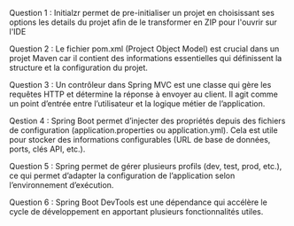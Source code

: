 Question 1 : Initialzr permet de pre-initialiser un projet en choisissant ses options les details du projet afin de le transformer en ZIP pour l'ouvrir sur l'IDE


Question 2 : Le fichier pom.xml (Project Object Model) est crucial dans un projet Maven car il contient des informations essentielles qui définissent la structure et la configuration du projet. 


Question 3 : Un contrôleur dans Spring MVC est une classe qui gère les requêtes HTTP et détermine la réponse à envoyer au client. Il agit comme un point d’entrée entre l’utilisateur et la logique métier de l’application.


Qestion 4 : Spring Boot permet d’injecter des propriétés depuis des fichiers de configuration (application.properties ou application.yml). Cela est utile pour stocker des informations configurables (URL de base de données, ports, clés API, etc.).


Question 5 : Spring permet de gérer plusieurs profils (dev, test, prod, etc.), ce qui permet d’adapter la configuration de l’application selon l’environnement d’exécution.


Question 6 : Spring Boot DevTools est une dépendance qui accélère le cycle de développement en apportant plusieurs fonctionnalités utiles.